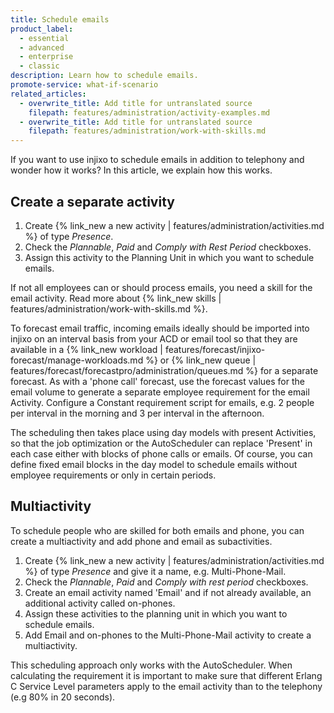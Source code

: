 ```yaml
---
title: Schedule emails
product_label:
  - essential
  - advanced
  - enterprise
  - classic
description: Learn how to schedule emails.
promote-service: what-if-scenario
related_articles:
  - overwrite_title: Add title for untranslated source
    filepath: features/administration/activity-examples.md
  - overwrite_title: Add title for untranslated source
    filepath: features/administration/work-with-skills.md
---
```


<!-- not sure about multiactivty and essential -->

If you want to use injixo to schedule emails in addition to telephony and wonder how it works? In this article, we explain how this works.

## Create a separate activity

1. Create {% link_new a new activity | features/administration/activities.md %} of type _Presence_.
2. Check the _Plannable_, _Paid_ and _Comply with Rest Period_ checkboxes.
3. Assign this activity to the Planning Unit in which you want to schedule emails.

If not all employees can or should process emails, you need a skill for the email activity. Read more about {% link_new skills | features/administration/work-with-skills.md %}.

To forecast email traffic, incoming emails ideally should be imported into injixo on an interval basis from your ACD or email tool so that they are available in a {% link_new workload | features/forecast/injixo-forecast/manage-workloads.md %} or {% link_new queue | features/forecast/forecastpro/administration/queues.md %} for a separate forecast.
As with a 'phone call' forecast, use the forecast values for the email volume to generate a separate employee requirement for the email Activity.
Configure a Constant requirement script for emails, e.g. 2 people per interval in the morning and 3 per interval in the afternoon.

The scheduling then takes place using day models with present Activities, so that the job optimization or the AutoScheduler can replace 'Present' in each case either with blocks of phone calls or emails. Of course, you can define fixed email blocks in the day model to schedule emails without employee requirements or only in certain periods.

## Multiactivity

To schedule people who are skilled for both emails and phone, you can create a multiactivity and add phone and email as subactivities.

1. Create {% link_new a new activity | features/administration/activities.md %} of type _Presence_ and give it a name, e.g. Multi-Phone-Mail.
2. Check the _Plannable_, _Paid_ and _Comply with rest period_ checkboxes.
3. Create an email activity named 'Email' and if not already available, an additional activity called on-phones.
4. Assign these activities to the planning unit in which you want to schedule emails.
5. Add Email and on-phones to the Multi-Phone-Mail activity to create a multiactivity.

This scheduling approach only works with the AutoScheduler. When calculating the requirement it is important to make sure that different Erlang C Service Level parameters apply to the email activity than to the telephony (e.g 80% in 20 seconds).

